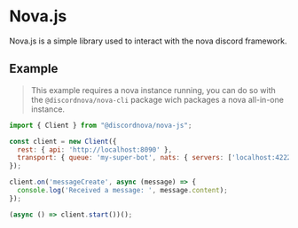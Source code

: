 # Nova.js

Nova.js is a simple library used to interact with the nova discord framework.

## Example
> This example requires a nova instance running, you can do so with the `@discordnova/nova-cli` package wich packages a nova all-in-one instance.
```js
import { Client } from "@discordnova/nova-js";

const client = new Client({
  rest: { api: 'http://localhost:8090' },
  transport: { queue: 'my-super-bot', nats: { servers: ['localhost:4222'] } },
});

client.on('messageCreate', async (message) => {
  console.log('Received a message: ', message.content);
});

(async () => client.start())();
```

